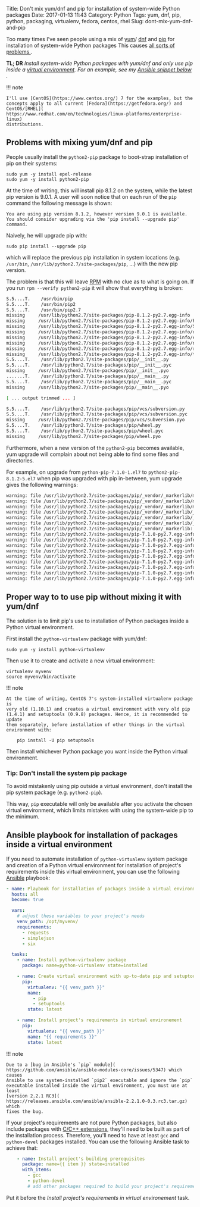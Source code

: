 Title: Don't mix yum/dnf and pip for installation of system-wide Python packages
Date: 2017-01-13 11:43
Category: Python
Tags: yum, dnf, pip, python, packaging, virtualenv, fedora, centos, rhel
Slug: dont-mix-yum-dnf-and-pip

Too many times I've seen people using a mix of [yum](http://yum.baseurl.org/)/
[dnf](http://dnf.baseurl.org/) and [pip](https://pip.pypa.io/) for
installation of system-wide Python packages This causes [all sorts of problems
]({filename}dont-mix-yum-dnf-and-pip.md#problems-with-mixing-yumdnf-and-pip).

**TL; DR** *Install system-wide Python packages with yum/dnf and only use pip
inside a [virtual environment](https://virtualenv.pypa.io/). For an example,
see my [Ansible snippet below
]({filename}dont-mix-yum-dnf-and-pip.md#ansible-playbook-for-installation-of-packages-inside-a-virtual-environment).*

<!-- PELICAN_END_SUMMARY -->

!!! note

    I'll use [CentOS](https://www.centos.org/) 7 for the examples, but the
    concepts apply to all current [Fedora](https://getfedora.org/) and
    CentOS/[RHEL](
    https://www.redhat.com/en/technologies/linux-platforms/enterprise-linux)
    distributions.


## Problems with mixing yum/dnf and pip

People usually install the `python2-pip` package to boot-strap installation of
pip on their systems:

```
sudo yum -y install epel-release
sudo yum -y install python2-pip
```

At the time of writing, this will install pip 8.1.2 on the system, while the
latest pip version is 9.0.1.
A user will soon notice that on each run of the `pip` command the following
message is shown:

```
You are using pip version 8.1.2, however version 9.0.1 is available.
You should consider upgrading via the 'pip install --upgrade pip' command.
```

Naively, he will upgrade pip with:

```
sudo pip install --upgrade pip
```

which will replace the previous pip installation in system locations (e.g.
`/usr/bin`, `/usr/lib/python2.7/site-packages/pip`, ...) with the new pip
version.

The problem is that this will leave [RPM](http://rpm.org/) with no clue as to
what is going on. If you run `rpm --verify python2-pip` it will show that
everything is broken:

```bash
S.5....T.    /usr/bin/pip
S.5....T.    /usr/bin/pip2
S.5....T.    /usr/bin/pip2.7
missing     /usr/lib/python2.7/site-packages/pip-8.1.2-py2.7.egg-info
missing     /usr/lib/python2.7/site-packages/pip-8.1.2-py2.7.egg-info/PKG-INFO
missing     /usr/lib/python2.7/site-packages/pip-8.1.2-py2.7.egg-info/SOURCES.txt
missing     /usr/lib/python2.7/site-packages/pip-8.1.2-py2.7.egg-info/dependency_links.txt
missing     /usr/lib/python2.7/site-packages/pip-8.1.2-py2.7.egg-info/entry_points.txt
missing     /usr/lib/python2.7/site-packages/pip-8.1.2-py2.7.egg-info/not-zip-safe
missing     /usr/lib/python2.7/site-packages/pip-8.1.2-py2.7.egg-info/requires.txt
missing     /usr/lib/python2.7/site-packages/pip-8.1.2-py2.7.egg-info/top_level.txt
S.5....T.    /usr/lib/python2.7/site-packages/pip/__init__.py
S.5....T.    /usr/lib/python2.7/site-packages/pip/__init__.pyc
missing     /usr/lib/python2.7/site-packages/pip/__init__.pyo
.......T.    /usr/lib/python2.7/site-packages/pip/__main__.py
S.5....T.    /usr/lib/python2.7/site-packages/pip/__main__.pyc
missing     /usr/lib/python2.7/site-packages/pip/__main__.pyo

[ ... output trimmed ... ]

S.5....T.    /usr/lib/python2.7/site-packages/pip/vcs/subversion.py
S.5....T.    /usr/lib/python2.7/site-packages/pip/vcs/subversion.pyc
missing     /usr/lib/python2.7/site-packages/pip/vcs/subversion.pyo
S.5....T.    /usr/lib/python2.7/site-packages/pip/wheel.py
S.5....T.    /usr/lib/python2.7/site-packages/pip/wheel.pyc
missing     /usr/lib/python2.7/site-packages/pip/wheel.pyo
```

Furthermore, when a new version of the `python2-pip` becomes available, yum
upgrade will complain about not being able to find some files and directories.

For example, on upgrade from `python-pip-7.1.0-1.el7` to
`python2-pip-8.1.2-5.el7` when pip was upgraded with pip in-between, yum
upgrade gives the following warnings:

```bash
warning: file /usr/lib/python2.7/site-packages/pip/_vendor/_markerlib/markers.pyo: remove failed: No such file or directory
warning: file /usr/lib/python2.7/site-packages/pip/_vendor/_markerlib/markers.pyc: remove failed: No such file or directory
warning: file /usr/lib/python2.7/site-packages/pip/_vendor/_markerlib/markers.py: remove failed: No such file or directory
warning: file /usr/lib/python2.7/site-packages/pip/_vendor/_markerlib/__init__.pyo: remove failed: No such file or directory
warning: file /usr/lib/python2.7/site-packages/pip/_vendor/_markerlib/__init__.pyc: remove failed: No such file or directory
warning: file /usr/lib/python2.7/site-packages/pip/_vendor/_markerlib/__init__.py: remove failed: No such file or directory
warning: file /usr/lib/python2.7/site-packages/pip/_vendor/_markerlib: remove failed: No such file or directory
warning: file /usr/lib/python2.7/site-packages/pip-7.1.0-py2.7.egg-info/top_level.txt: remove failed: No such file or directory
warning: file /usr/lib/python2.7/site-packages/pip-7.1.0-py2.7.egg-info/requires.txt: remove failed: No such file or directory
warning: file /usr/lib/python2.7/site-packages/pip-7.1.0-py2.7.egg-info/pbr.json: remove failed: No such file or directory
warning: file /usr/lib/python2.7/site-packages/pip-7.1.0-py2.7.egg-info/not-zip-safe: remove failed: No such file or directory
warning: file /usr/lib/python2.7/site-packages/pip-7.1.0-py2.7.egg-info/entry_points.txt: remove failed: No such file or directory
warning: file /usr/lib/python2.7/site-packages/pip-7.1.0-py2.7.egg-info/dependency_links.txt: remove failed: No such file or directory
warning: file /usr/lib/python2.7/site-packages/pip-7.1.0-py2.7.egg-info/SOURCES.txt: remove failed: No such file or directory
warning: file /usr/lib/python2.7/site-packages/pip-7.1.0-py2.7.egg-info/PKG-INFO: remove failed: No such file or directory
warning: file /usr/lib/python2.7/site-packages/pip-7.1.0-py2.7.egg-info: remove failed: No such file or directory
```


## Proper way to to use pip without mixing it with yum/dnf

The solution is to limit pip's use to installation of Python packages inside a
Python virtual environment.

First install the `python-virtualenv` package with yum/dnf:

```
sudo yum -y install python-virtualenv
```

Then use it to create and activate a new virtual environment:

```
virtualenv myvenv
source myvenv/bin/activate
```

!!! note

    At the time of writing, CentOS 7's system-installed virtualenv package is
    very old (1.10.1) and creates a virtual environment with very old pip
    (1.4.1) and setuptools (0.9.8) packages. Hence, it is recommended to update
    them separately, before installation of other things in the virtual
    environment with:

        pip install -U pip setuptools

Then install whichever Python package you want inside the Python virtual
environment.

### Tip: Don't install the system pip package

To avoid mistakenly using pip outside a virtual environment, don't install
the pip system package (e.g. `python2-pip`).

This way, `pip` executable will only be available after you activate the chosen
virtual environment, which limits mistakes with using the system-wide pip to
the minimum.

## Ansible playbook for installation of packages inside a virtual environment

If you need to automate installation of `python-virtualenv` system package and
creation of a Python virtual environment for installation of project's
requirements inside this virtual environment, you can use the following
[Ansible](https://www.ansible.com/) playbook:

```yaml
- name: Playbook for installation of packages inside a virtual environment
  hosts: all
  become: true

  vars:
    # adjust these variables to your project's needs
    venv_path: /opt/myvenv/
    requirements:
      - requests
      - simplejson
      - six

  tasks:
    - name: Install python-virtualenv package
      package: name=python-virtualenv state=installed

    - name: Create virtual environment with up-to-date pip and setuptools
      pip:
        virtualenv: "{{ venv_path }}"
        name:
          - pip
          - setuptools
        state: latest

    - name: Install project's requirements in virtual environement
      pip:
        virtualenv: "{{ venv_path }}"
        name: "{{ requirements }}"
        state: latest
```

!!! note

    Due to a [bug in Ansible's `pip` module](
    https://github.com/ansible/ansible-modules-core/issues/5347) which causes
    Ansible to use system-installed `pip2` executable and ignore the `pip`
    executable installed inside the virtual environment, you must use at least
    [version 2.2.1 RC3](
    https://releases.ansible.com/ansible/ansible-2.2.1.0-0.3.rc3.tar.gz) which
    fixes the bug.

If your project's requirements are not pure Python packages, but also include
packages with [C/C++ extensions](
https://docs.python.org/3/extending/index.html), they'll need to be built as
part of the installation process. Therefore, you'll need to have at least `gcc`
and `python-devel` packages installed. You can use the following Ansible task
to achieve that:

```yaml
    - name: Install project's building prerequisites
      package: name={{ item }} state=installed
      with_items:
        - gcc
        - python-devel
        # add other packages required to build your project's requirements
```

Put it before the *Install project's requirements in virtual environement*
task.
